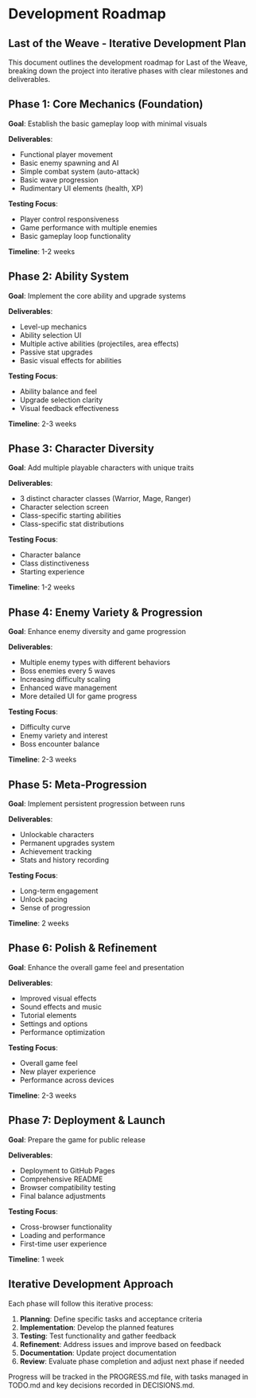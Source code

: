 # Development Roadmap

## Last of the Weave - Iterative Development Plan

This document outlines the development roadmap for Last of the Weave, breaking down the project into iterative phases with clear milestones and deliverables.

## Phase 1: Core Mechanics (Foundation)

**Goal**: Establish the basic gameplay loop with minimal visuals

**Deliverables**:
- Functional player movement
- Basic enemy spawning and AI
- Simple combat system (auto-attack)
- Basic wave progression
- Rudimentary UI elements (health, XP)

**Testing Focus**:
- Player control responsiveness
- Game performance with multiple enemies
- Basic gameplay loop functionality

**Timeline**: 1-2 weeks

## Phase 2: Ability System

**Goal**: Implement the core ability and upgrade systems

**Deliverables**:
- Level-up mechanics
- Ability selection UI
- Multiple active abilities (projectiles, area effects)
- Passive stat upgrades
- Basic visual effects for abilities

**Testing Focus**:
- Ability balance and feel
- Upgrade selection clarity
- Visual feedback effectiveness

**Timeline**: 2-3 weeks

## Phase 3: Character Diversity

**Goal**: Add multiple playable characters with unique traits

**Deliverables**:
- 3 distinct character classes (Warrior, Mage, Ranger)
- Character selection screen
- Class-specific starting abilities
- Class-specific stat distributions

**Testing Focus**:
- Character balance
- Class distinctiveness
- Starting experience

**Timeline**: 1-2 weeks

## Phase 4: Enemy Variety & Progression

**Goal**: Enhance enemy diversity and game progression

**Deliverables**:
- Multiple enemy types with different behaviors
- Boss enemies every 5 waves
- Increasing difficulty scaling
- Enhanced wave management
- More detailed UI for game progress

**Testing Focus**:
- Difficulty curve
- Enemy variety and interest
- Boss encounter balance

**Timeline**: 2-3 weeks

## Phase 5: Meta-Progression

**Goal**: Implement persistent progression between runs

**Deliverables**:
- Unlockable characters
- Permanent upgrades system
- Achievement tracking
- Stats and history recording

**Testing Focus**:
- Long-term engagement
- Unlock pacing
- Sense of progression

**Timeline**: 2 weeks

## Phase 6: Polish & Refinement

**Goal**: Enhance the overall game feel and presentation

**Deliverables**:
- Improved visual effects
- Sound effects and music
- Tutorial elements
- Settings and options
- Performance optimization

**Testing Focus**:
- Overall game feel
- New player experience
- Performance across devices

**Timeline**: 2-3 weeks

## Phase 7: Deployment & Launch

**Goal**: Prepare the game for public release

**Deliverables**:
- Deployment to GitHub Pages
- Comprehensive README
- Browser compatibility testing
- Final balance adjustments

**Testing Focus**:
- Cross-browser functionality
- Loading and performance
- First-time user experience

**Timeline**: 1 week

## Iterative Development Approach

Each phase will follow this iterative process:

1. **Planning**: Define specific tasks and acceptance criteria
2. **Implementation**: Develop the planned features
3. **Testing**: Test functionality and gather feedback
4. **Refinement**: Address issues and improve based on feedback
5. **Documentation**: Update project documentation
6. **Review**: Evaluate phase completion and adjust next phase if needed

Progress will be tracked in the PROGRESS.md file, with tasks managed in TODO.md and key decisions recorded in DECISIONS.md.
